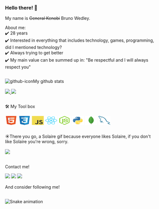 ### Hello there! 👋
My name is <s>General Kenobi</s> Bruno Wedley.

About me:<br>
✔️ 28 years <br>
✔️ Interested in everything that includes technology, games, programming, did I mentioned technology? <br>
✔️ Always trying to get better <br>
✔️ My main value can be summed up in: "Be respectful and I will always respect you" <br>

    
 ##

    
<div>
  <img alt="github-icon" height="30" width="30" src="https://cdn.iconscout.com/icon/free/png-256/developer-tool-1889494-1597554.png">My github stats<br><br>
  <a href="https://github.com/brunowedley">
  <img height="160em"
       src="https://github-readme-stats.vercel.app/api?username=brunowedley&show_icons=true&theme=vision-friendly-dark&include_all_commits=true&count_private=true"
  />
  <img height="160em" src="https://github-readme-stats.vercel.app/api/top-langs/?username=brunowedley&layout=compact&theme=vision-friendly-dark"/>
  </a>
  </div>
  
  ##
  
  
<div style="display: inline_block">
 🛠️ My Tool box <br>
  <br>
  <img align="center" alt="BrunoWedley-HTML" height="30" width="40" src="https://raw.githubusercontent.com/devicons/devicon/master/icons/html5/html5-original.svg">
  <img align="center" alt="BrunoWedley-Css" height="30" width="40" src="https://raw.githubusercontent.com/devicons/devicon/master/icons/css3/css3-original.svg">
  <img align="center" alt="BrunoWedley-Js" height="30" width="40" src="https://raw.githubusercontent.com/devicons/devicon/master/icons/javascript/javascript-original.svg">
  <img align="center" alt="BrunoWedley-React" height="30" width="40" src="https://raw.githubusercontent.com/devicons/devicon/master/icons/react/react-original.svg">
  <img align="center" alt="BrunoWedley-node" height="30" width="40" src="https://raw.githubusercontent.com/devicons/devicon/master/icons/nodejs/nodejs-original.svg">
  <img align="center" alt="BrunoWedley-Python" height="30" width="40" src="https://raw.githubusercontent.com/devicons/devicon/master/icons/python/python-original.svg"> 
  <img align="center" alt="BrunoWedley-Mongo" height="30" width="40" src="https://raw.githubusercontent.com/devicons/devicon/master/icons/mongodb/mongodb-original.svg">
  <img align="center" alt="BrunoWedley-mysql" height="30" width="40" src="https://raw.githubusercontent.com/devicons/devicon/master/icons/mysql/mysql-original.svg">
</div>

  ##

☀️There you go, a Solaire gif because everyone likes Solaire, if you don't like Solaire you're wrong, sorry. <br><br>
<img height="300em" src="https://c.tenor.com/BeZ6aQI13Y8AAAAC/jolly-cooperation-solaire.gif"><br>
   
  ##
 
Contact me!
<div>
  <a href="https://www.instagram.com/brunowedley"><img src="https://img.shields.io/badge/Instagram-E4405F?style=for-the-badge&logo=instagram&logoColor=white"><a/>
  <a href="https://linkedin.com/in/brunowedley"><img src="https://img.shields.io/badge/LinkedIn-0077B5?style=for-the-badge&logo=linkedin&logoColor=white"><a/> 
  <a href=mailto:brunowedley27@gmail.com?subject="Olá!Consegui seu contato pelo github"><img src="https://img.shields.io/badge/Gmail-D14836?style=for-the-badge&logo=gmail&logoColor=white"></a>
</div><br>
And consider following me!<br><br>

![Snake animation](https://github.com/brunowedley/brunowedley/blob/output/github-contribution-grid-snake.svg)

  
